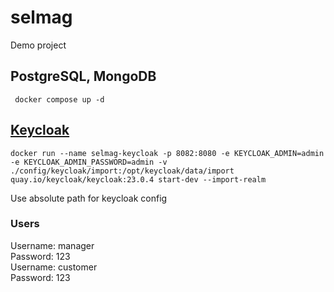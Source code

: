 # selmag
Demo project

## PostgreSQL, MongoDB
     docker compose up -d

## [Keycloak](https://www.keycloak.org/getting-started/getting-started-docker)

    docker run --name selmag-keycloak -p 8082:8080 -e KEYCLOAK_ADMIN=admin -e KEYCLOAK_ADMIN_PASSWORD=admin -v ./config/keycloak/import:/opt/keycloak/data/import quay.io/keycloak/keycloak:23.0.4 start-dev --import-realm 

Use absolute path for keycloak config

### Users
Username: manager  
Password: 123  
Username: customer  
Password: 123